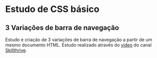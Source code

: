 # Estudo de CSS básico
## 3 Variações de barra de navegação

Estudo e criação de 3 variações de barra de navegação a partir de um mesmo documento HTML.
Estudo realizado através do [video](https://www.youtube.com/watch?v=PwWHL3RyQgk) do canal [Skillthrive](https://www.youtube.com/channel/UCvHKiUI75ytqUcN851fRR2w).
